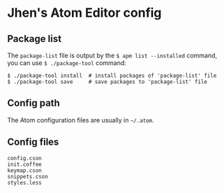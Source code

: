 # Jhen's Atom Editor config

## Package list

The `package-list` file is output by the `$ apm list --installed` command, you can use `$ ./package-tool` command:

```
$ ./package-tool install  # install packages of 'package-list' file
$ ./package-tool save     # save packages to 'package-list' file
```

## Config path

The Atom configuration files are usually in `~/.atom`.

## Config files

```
config.cson
init.coffee
keymap.cson
snippets.cson
styles.less
```
